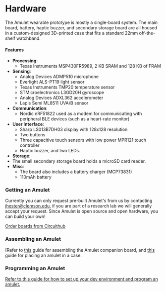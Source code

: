 Hardware
===
The Amulet wearable prototype is mostly a single-board system. 
The main board, battery, haptic buzzer, and secondary storage board are all housed in a custom-designed 3D-printed case that fits a standard 22mm off-the-shelf watchband.

#### Features
- **Processing**: 
  - Texas Instruments MSP430FR5989, 2 KB SRAM and 128 KB of FRAM
- **Sensing**: 
  - Analog Devices ADMP510 microphone
  - Everlight ALS-PT19 light sensor
  - Texas Instruments TMP20 temperature sensor
  - STMicroelectronics L3GD20H gyroscope
  - Analog Devices ADXL362 accelerometer
  - Lapis Semi ML8511 UVA/B sensor
- **Communication**: 
  - Nordic nRF51822 used as a modem for communicating with peripheral BLE devices (such as a heart-rate monitor)
- **User Interface**: 
  - Sharp LS013B7DH03 display with 128x128 resolution
  - Two buttons
  - Three capacitive touch sensors with low power MPR121 touch controller
  - Haptic buzzer, and two LEDs.
- **Storage**:  
 - The small secondary storage board holds a microSD card reader. 
- **Misc**:
  - The board also includes a battery charger (MCP73831)
  - 110mAh battery


### Getting an Amulet
Currently you can only request pre-built Amulet's from us by contacting jhester@clemson.edu, if you are part of a research lab we will generally accept your request.
Since Amulet is open source and open hardware, you can build your own!

[Order boards from Circuithub](https://circuithub.com/projects/jhester/watch)

### Assembling an Amulet
[Refer to [this](../media/Amulet_DC_kitec_assembly.pdf) guide for assembling the Amulet companion board, and [this](../media/Amulet_kitec_case_assembly.pdf) guide for placing an amulet in a case.

### Programming an Amulet
[Refer to this guide for how to set up your dev environment and program an amulet.](../GETTING_STARTED.md)
